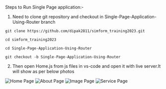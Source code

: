 Steps to Run Single Page application:-

  1) Need to clone git repository and checkout in Single-Page-Application-Using-Router branch
   
    git clone https://github.com/dipak2811/simform_training2023.git

    cd simform_training2023
    
    cd Single-Page-Application-Using-Router 

    git checkout -b Single-Page-Application-Using-Router

2) Then open Home.js from js files in vs-code and open it with live server.It will show as per below photos

![Home Page](https://user-images.githubusercontent.com/77386172/217456721-e88115c5-734b-41a5-b940-943933abcdd5.png)
![About Page](https://user-images.githubusercontent.com/77386172/217456742-3e05fe8c-5e65-44a0-95a9-e49babccd897.png)
![Image Page](https://user-images.githubusercontent.com/77386172/217456757-8f51a2a7-9428-41a8-91fa-860a626545b1.png)
![Service Page](https://user-images.githubusercontent.com/77386172/217456772-82cecfcc-dc18-4cb2-b8c4-7e68fd0af37a.png)
